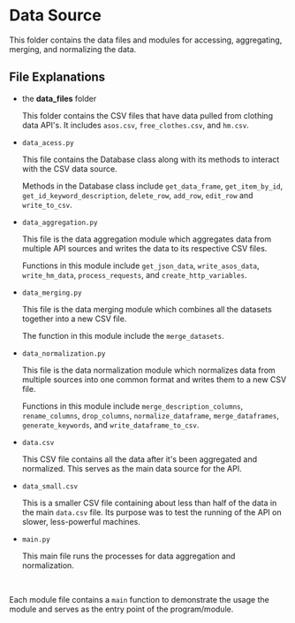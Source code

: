 # Data Source 
This folder contains the data files and modules for accessing, aggregating, merging, and normalizing the data.

## File Explanations
- the **data_files** folder
    
    This folder contains the CSV files that have data pulled from clothing data API's. It includes `asos.csv`, `free_clothes.csv`, and `hm.csv`. 

- ```data_acess.py```

    This file contains the Database class along with its methods to interact with the CSV data source. 
   
    Methods in the Database class include `get_data_frame`, `get_item_by_id`, ` get_id_keyword_description`, `delete_row`, `add_row`, `edit_row` and `write_to_csv`.

- ```data_aggregation.py```

    This file is the data aggregation module which aggregates data from multiple API sources and writes the data to its respective CSV files. 

    Functions in this module include `get_json_data`, `write_asos_data`, `write_hm_data`, `process_requests`, and `create_http_variables`.

- ```data_merging.py```

    This file is the data merging module which combines all the datasets together into a new CSV file. 

    The function in this module include the `merge_datasets`.

- ```data_normalization.py```

    This file is the data normalization module which normalizes data from multiple sources into one common format and writes them to a new CSV file.

    Functions in this module include `merge_description_columns`, `rename_columns`, `drop_columns`, `normalize_dataframe`, `merge_dataframes`, `generate_keywords`, and `write_dataframe_to_csv`.

- ```data.csv```

    This CSV file contains all the data after it's been aggregated and normalized. This serves as the main data source for the API. 

- ```data_small.csv```

    This is a smaller CSV file containing about less than half of the data in the main `data.csv` file. Its purpose was to test the running of the API on slower, less-powerful machines.

- ```main.py```

    This main file runs the processes for data aggregation and normalization.

<br>

Each module file contains a `main` function to demonstrate the usage the module and serves as the entry point of the program/module.
